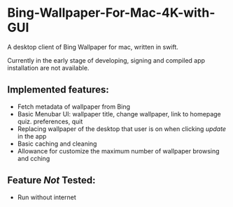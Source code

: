 # Bing-Wallpaper-For-Mac-4K-with-GUI

A desktop client of Bing Wallpaper for mac, written in swift.

Currently in the early stage of developing, signing and compiled app installation are not available.

## Implemented features:

* Fetch metadata of wallpaper from Bing
* Basic Menubar UI: wallpaper title, change wallpaper, link to homepage quiz. preferences, quit
* Replacing wallpaper of the desktop that user is on when clicking _update_ in the app
* Basic caching and cleaning
* Allowance for customize the maximum number of wallpaper browsing and cching

## Feature _Not_ Tested:

* Run without internet
